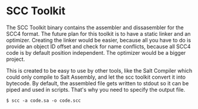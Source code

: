 # SCC Toolkit

The SCC Toolkit binary contains the assembler and dissasembler for the
SCC4 format. The future plan for this toolkit is to have a static linker
and an optimizer. Creating the linker would be easier, because all you
have to do is provide an object ID offset and check for name conflicts,
because all SCC4 code is by default position independent. The optimizer
would be a bigger project.

This is created to be easy to use by other tools, like the Salt Compiler
which could only compile to Salt Assembly, and let the scc toolkit convert
it into bytecode. By default, the assembled file gets written to stdout
so it can be piped and used in scripts. That's why you need to specify
the output file.

```
$ scc -a code.sa -o code.scc
```
